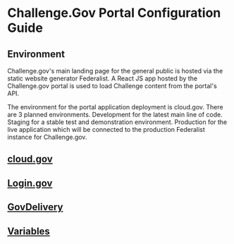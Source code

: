 # Challenge.Gov Portal Configuration Guide

## Environment

Challenge.gov's main landing page for the general public is hosted via the static website generator Federalist. A React JS app hosted by the Challenge.gov portal is used to load Challenge content from the portal's API.

The environment for the portal application deployment is cloud.gov. There are 3 planned environments. Development for the latest main line of code. Staging for a stable test and demonstration environment. Production for the live application which will be connected to the production Federalist instance for Challenge.gov.

## [cloud.gov](./cloud_gov.md)

## [Login.gov](./login_gov.md)

## [GovDelivery](./gov_delivery.md)

## [Variables](./configuration_variables.md)
